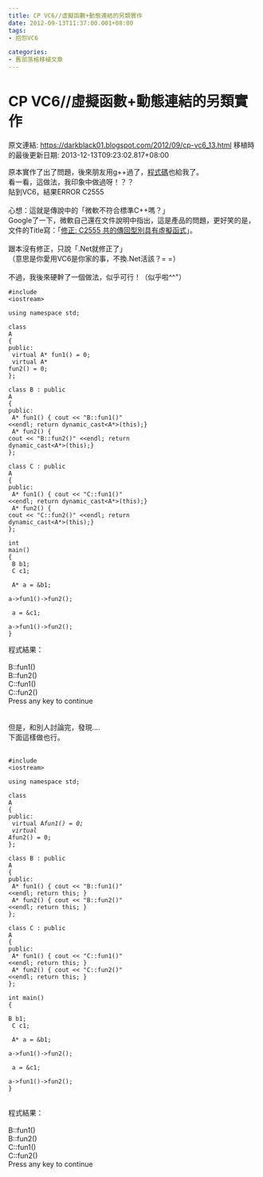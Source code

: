 ```yaml
---
title: CP VC6//虛擬函數+動態連結的另類實作
date: 2012-09-13T11:37:00.001+08:00
tags: 
- 抱怨VC6

categories:
- 舊部落格移植文章
---
```


# CP VC6//虛擬函數+動態連結的另類實作

原文連結: https://darkblack01.blogspot.com/2012/09/cp-vc6_13.html
移植時的最後更新日期: 2013-12-13T09:23:02.817+08:00

原本實作了出了問題，後來朋友用g++過了，<a href="http://darkblack01.blogspot.tw/2012/09/blog-post.html">程式碼</a>也給我了。<br />看一看，這做法，我印象中做過呀！？？<br />貼到VC6，結果ERROR C2555<br /><br />心想：這就是傳說中的「微軟不符合標準C++嗎？」<br />Google了一下，微軟自己還在文件說明中指出，這是產品的問題，更好笑的是，文件的Title寫：「<a href="http://support.microsoft.com/kb/240862">修正: C2555 共的傳回型別具有虛擬函式</a>」。<br /><br />跟本沒有修正，只說「.Net就修正了」<br />（意思是你愛用VC6是你家的事，不換.Net活該？= =）<br /><br /><a name='more'></a>不過，我後來硬幹了一個做法，似乎可行！（似乎啦^^"）<br /><pre class="prettyprint"><code>#include &lt;iostream&gt;<br /><br />using namespace std;<br /><br />class A<br />{<br />public:<br />    virtual A* fun1() = 0;<br />    virtual A* fun2() = 0;<br />};<br /><br />class B : public A<br />{<br />public:<br />    A* fun1() { cout &lt;&lt; "B::fun1()" &lt;&lt;endl; return dynamic_cast&lt;A*&gt;(this);}<br />    A* fun2() { cout &lt;&lt; "B::fun2()" &lt;&lt;endl; return dynamic_cast&lt;A*&gt;(this);}<br />};<br /><br />class C : public A<br />{<br />public:<br />    A* fun1() { cout &lt;&lt; "C::fun1()" &lt;&lt;endl; return dynamic_cast&lt;A*&gt;(this);}<br />    A* fun2() { cout &lt;&lt; "C::fun2()" &lt;&lt;endl; return dynamic_cast&lt;A*&gt;(this);}<br />};<br /><br />int main()<br />{<br />    B b1;<br />    C c1;<br /><br />    A* a = &b1;<br />    a-&gt;fun1()-&gt;fun2();<br /><br />    a = &c1;<br />    a-&gt;fun1()-&gt;fun2();<br />}</code></pre>程式結果：<br /><br />B::fun1()<br />B::fun2()<br />C::fun1()<br />C::fun2()<br />Press any key to continue<br /><br /><br />但是，和別人討論完，發現....<br />下面這樣做也行。<br /><br /><pre class="prettyprint"><code>#include &lt;iostream&gt;<br /><br />using namespace std;<br /><br />class A<br />{<br />public:<br />    virtual A*fun1() = 0;<br />    virtual A*fun2() = 0;<br />};<br /><br />class B : public A<br />{<br />public:<br />    A* fun1() { cout &lt;&lt; "B::fun1()" &lt;&lt;endl; return this; }<br />    A* fun2() { cout &lt;&lt; "B::fun2()" &lt;&lt;endl; return this; }<br />};<br /><br />class C : public A<br />{<br />public:<br />    A* fun1() { cout &lt;&lt; "C::fun1()" &lt;&lt;endl; return this; }<br />    A* fun2() { cout &lt;&lt; "C::fun2()" &lt;&lt;endl; return this; }<br />};<br /><br />int main()<br />{<br />    B b1;<br />    C c1;<br /><br />    A* a = &b1;<br />    a-&gt;fun1()-&gt;fun2();<br /><br />    a = &c1;<br />    a-&gt;fun1()-&gt;fun2();<br />}</code></pre><br />程式結果：<br /><br />B::fun1()<br />B::fun2()<br />C::fun1()<br />C::fun2()<br />Press any key to continue<br /><br /><br />
